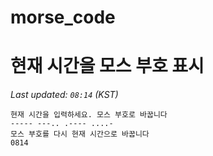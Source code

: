 # morse_code
# 현재 시간을 모스 부호 표시
<!-- MORSE_TIME_START -->
_Last updated: `08:14` (KST)_

```
현재 시간을 입력하세요. 모스 부호로 바꿉니다
----- ---.. .---- ....-
모스 부호를 다시 현재 시간으로 바꿉니다
0814
```
<!-- MORSE_TIME_END -->
